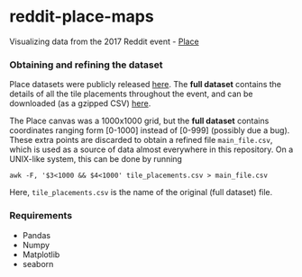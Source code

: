 # reddit-place-maps

Visualizing data from the 2017 Reddit event - [Place](https://www.reddit.com/r/place/)


### Obtaining and refining the dataset

Place datasets were publicly released [here](https://redd.it/6640ru). The **full dataset** contains the details of all the tile placements throughout the event, and can be downloaded (as a gzipped CSV) [here](https://storage.googleapis.com/place_events/tile_placements.csv.gz).

The Place canvas was a 1000x1000 grid, but the **full dataset** contains coordinates ranging form [0-1000] instead of [0-999] (possibly due a bug). These extra points are discarded to obtain a refined file `main_file.csv`, which is used as a source of data almost everywhere in this repository. On a UNIX-like system, this can be done by running

    awk -F, '$3<1000 && $4<1000' tile_placements.csv > main_file.csv
    
Here, `tile_placements.csv` is the name of the original (full dataset) file.

### Requirements

* Pandas
* Numpy
* Matplotlib
* seaborn

